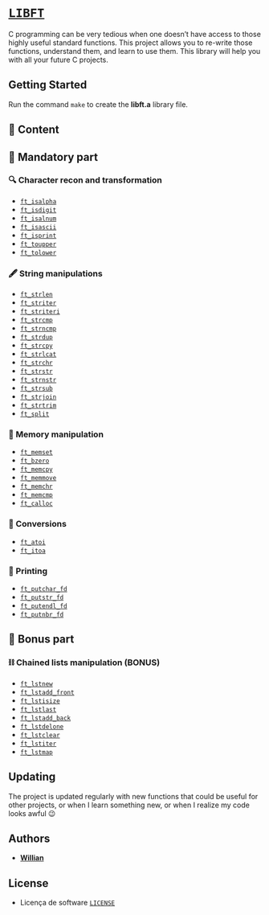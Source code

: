 # [`LIBFT`](https://github.com/willianlim/libft/blob/master/pdf/en.subject.pdf)

C programming can be very tedious when one doesn’t have access to those highly useful
standard functions. This project allows you to re-write those functions, understand them,
and learn to use them. This library will help you with all your future C projects.

## Getting Started

Run the command `make` to create the **libft.a** library file.

## 🚀 Content

## 🚩 Mandatory part

### :mag: Character recon and transformation
- [`ft_isalpha`](https://github.com/willianlim/Libft/blob/master/Libft/ft_isalpha.c)
- [`ft_isdigit`](https://github.com/willianlim/Libft/blob/master/Libft/ft_isdigit.c)
- [`ft_isalnum`](https://github.com/willianlim/Libft/blob/master/Libft/ft_isalnum.c)
- [`ft_isascii`](https://github.com/willianlim/Libft/blob/master/Libft/ft_isascii.c)
- [`ft_isprint`](https://github.com/willianlim/Libft/blob/master/Libft/ft_isprint.c)
- [`ft_toupper`](https://github.com/willianlim/Libft/blob/master/Libft/ft_toupper.c)
- [`ft_tolower`](https://github.com/willianlim/Libft/blob/master/Libft/ft_tolower.c)

### :fountain_pen: String manipulations
- [`ft_strlen`](https://github.com/willianlim/Libft/blob/master/Libft/ft_strlen.c)
- [`ft_striter`](https://github.com/willianlim/Libft/blob/master/Libft/ft_striter.c)
- [`ft_striteri`](https://github.com/willianlim/Libft/blob/master/Libft/ft_striteri.c)
- [`ft_strcmp`](https://github.com/willianlim/Libft/blob/master/Libft/ft_strcmp.c)
- [`ft_strncmp`](https://github.com/willianlim/Libft/blob/master/Libft/ft_strncmp.c)
- [`ft_strdup`](https://github.com/willianlim/Libft/blob/master/Libft/ft_strdup.c)
- [`ft_strcpy`](https://github.com/willianlim/Libft/blob/master/Libft/ft_strcpy.c)
- [`ft_strlcat`](https://github.com/willianlim/Libft/blob/master/Libft/ft_strlcat.c)
- [`ft_strchr`](https://github.com/willianlim/Libft/blob/master/Libft/ft_strchr.c)
- [`ft_strstr`](https://github.com/willianlim/Libft/blob/master/Libft/ft_strstr.c)
- [`ft_strnstr`](https://github.com/willianlim/Libft/blob/master/Libft/ft_strnstr.c)
- [`ft_strsub`](https://github.com/willianlim/Libft/blob/master/Libft/ft_strsub.c)
- [`ft_strjoin`](https://github.com/willianlim/Libft/blob/master/Libft/ft_strjoin.c)
- [`ft_strtrim`](https://github.com/willianlim/Libft/blob/master/Libft/ft_strtrim.c)
- [`ft_split`](https://github.com/willianlim/Libft/blob/master/Libft/ft_split.c)

### :floppy_disk: Memory manipulation
- [`ft_memset`](https://github.com/willianlim/Libft/blob/master/Libft/ft_memset.c)
- [`ft_bzero`](https://github.com/willianlim/Libft/blob/master/Libft/ft_bzero.c)
- [`ft_memcpy`](https://github.com/willianlim/Libft/blob/master/Libft/ft_memcpy.c)
- [`ft_memmove`](https://github.com/willianlim/Libft/blob/master/Libft/ft_memmove.c)
- [`ft_memchr`](https://github.com/willianlim/Libft/blob/master/Libft/ft_memchr.c)
- [`ft_memcmp`](https://github.com/willianlim/Libft/blob/master/Libft/ft_memcmp.c)
- [`ft_calloc`](https://github.com/willianlim/Libft/blob/master/Libft/ft_calloc.c)

### :money_with_wings: Conversions
- [`ft_atoi`](https://github.com/willianlim/Libft/blob/master/Libft/ft_atoi.c)
- [`ft_itoa`](https://github.com/willianlim/Libft/blob/master/Libft/ft_itoa.c)

### :scroll: Printing
- [`ft_putchar_fd`](https://github.com/willianlim/Libft/blob/master/Libft/ft_putchar_fd.c)
- [`ft_putstr_fd`](https://github.com/willianlim/Libft/blob/master/Libft/ft_putstr_fd.c)
- [`ft_putendl_fd`](https://github.com/willianlim/Libft/blob/master/Libft/ft_putendl_fd.c)
- [`ft_putnbr_fd`](https://github.com/willianlim/Libft/blob/master/Libft/ft_putnbr_fd.c)

## 🚩 Bonus part

### :chains: Chained lists manipulation (BONUS)
- [`ft_lstnew`](https://github.com/willianlim/Libft/blob/master/Libft/ft_lstnew.c)
- [`ft_lstadd_front`](https://github.com/willianlim/Libft/blob/master/Libft/ft_lstadd_front.c)
- [`ft_lstisize`](https://github.com/willianlim/Libft/blob/master/Libft/ft_lstisize.c)
- [`ft_lstlast`](https://github.com/willianlim/Libft/blob/master/Libft/ft_lstlast.c)
- [`ft_lstadd_back`](https://github.com/willianlim/Libft/blob/master/Libft/ft_lstadd_back.c)
- [`ft_lstdelone`](https://github.com/willianlim/Libft/blob/master/Libft/ft_lstdelone.c)
- [`ft_lstclear`](https://github.com/willianlim/Libft/blob/master/Libft/ft_lstclear.c)
- [`ft_lstiter`](https://github.com/willianlim/Libft/blob/master/Libft/ft_lstiter.c)
- [`ft_lstmap`](https://github.com/willianlim/Libft/blob/master/Libft/ft_lstmap.c)

## Updating

The project is updated regularly with new functions that could be useful for other projects, or when I learn something new, or when I realize my code looks awful :wink:

## Authors

* **[Willian](https://github.com/Willianlim)**

## License
- Licença de software [`LICENSE`](https://github.com/willianlim/Libft/blob/master/LICENSE)
